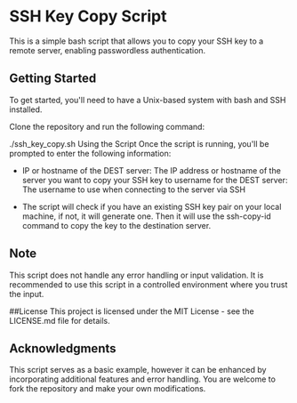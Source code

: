 # SSH Key Copy Script
This is a simple bash script that allows you to copy your SSH key to a remote server, enabling passwordless authentication.

## Getting Started
To get started, you'll need to have a Unix-based system with bash and SSH installed.

Clone the repository and run the following command:

./ssh_key_copy.sh
Using the Script
Once the script is running, you'll be prompted to enter the following information:

+ IP or hostname of the DEST server: The IP address or hostname of the server you want to copy your SSH key to
username for the DEST server: The username to use when connecting to the server via SSH

+ The script will check if you have an existing SSH key pair on your local machine, if not, it will generate one. Then it will use the ssh-copy-id command to copy the key to the destination server.

## Note
This script does not handle any error handling or input validation. It is recommended to use this script in a controlled environment where you trust the input.

##License
This project is licensed under the MIT License - see the LICENSE.md file for details.

## Acknowledgments
This script serves as a basic example, however it can be enhanced by incorporating additional features and error handling. You are welcome to fork the repository and make your own modifications.
